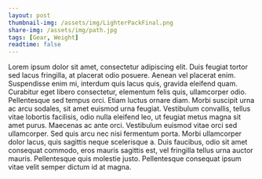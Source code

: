 ```yaml
---
layout: post
thumbnail-img: /assets/img/LighterPackFinal.png
share-img: /assets/img/path.jpg
tags: [Gear, Weight]
readtime: false
---
```

Lorem ipsum dolor sit amet, consectetur adipiscing elit. Duis feugiat tortor sed lacus fringilla, at placerat odio posuere. Aenean vel placerat enim. Suspendisse enim mi, interdum quis lacus quis, gravida eleifend quam. Curabitur eget libero consectetur, elementum felis quis, ullamcorper odio. Pellentesque sed tempus orci. Etiam luctus ornare diam. Morbi suscipit urna ac arcu sodales, sit amet euismod urna feugiat. Vestibulum convallis, tellus vitae lobortis facilisis, odio nulla eleifend leo, ut feugiat metus magna sit amet purus. Maecenas ac ante orci. Vestibulum euismod vitae orci sed ullamcorper. Sed quis arcu nec nisi fermentum porta. Morbi ullamcorper dolor lacus, quis sagittis neque scelerisque a. Duis faucibus, odio sit amet consequat commodo, eros mauris sagittis est, vel fringilla tellus urna auctor mauris. Pellentesque quis molestie justo. Pellentesque consequat ipsum vitae velit semper dictum id at magna.

<script src="https://lighterpack.com/e/1jm6ok"></script><div id="1jm6ok"></div>
